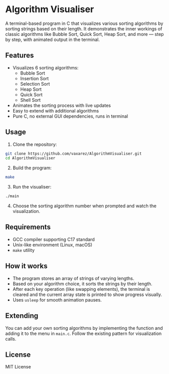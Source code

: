 # Algorithm Visualiser

A terminal-based program in C that visualizes various sorting algorithms by sorting strings based on their length. It demonstrates the inner workings of classic algorithms like Bubble Sort, Quick Sort, Heap Sort, and more — step by step, with animated output in the terminal.

## Features

- Visualizes 6 sorting algorithms:
  - Bubble Sort  
  - Insertion Sort  
  - Selection Sort  
  - Heap Sort  
  - Quick Sort  
  - Shell Sort  
- Animates the sorting process with live updates  
- Easy to extend with additional algorithms  
- Pure C, no external GUI dependencies, runs in terminal

## Usage

1. Clone the repository:
```bash
git clone https://github.com/vaxarez/AlgorithmVisualiser.git
cd AlgorithmVisualiser
```

2. Build the program:
```bash
make
```

3. Run the visualiser:
```bash
./main
```

4. Choose the sorting algorithm number when prompted and watch the visualization.

## Requirements

- GCC compiler supporting C17 standard  
- Unix-like environment (Linux, macOS)  
- `make` utility

## How it works

- The program stores an array of strings of varying lengths.
- Based on your algorithm choice, it sorts the strings by their length.
- After each key operation (like swapping elements), the terminal is cleared and the current array state is printed to show progress visually.
- Uses `usleep` for smooth animation pauses.

## Extending

You can add your own sorting algorithms by implementing the function and adding it to the menu in `main.c`. Follow the existing pattern for visualization calls.

## License

MIT License